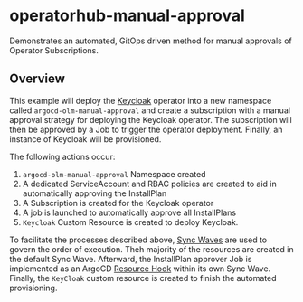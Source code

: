 operatorhub-manual-approval
===========================

Demonstrates an automated, GitOps driven method for manual approvals of Operator Subscriptions.

## Overview

This example will deploy the [Keycloak](https://www.keycloak.org/) operator into a new namespace called `argocd-olm-manual-approval` and create a subscription with a manual approval strategy for deploying the Keycloak operator. The subscription will then be approved by a Job to trigger the operator deployment. Finally, an instance of Keycloak will be provisioned.

The following actions occur:

1. `argocd-olm-manual-approval` Namespace created
2. A dedicated ServiceAccount and RBAC policies are created to aid in automatically approving the InstallPlan
3. A Subscription is created for the Keycloak operator
4. A job is launched to automatically approve all InstallPlans
5. `Keycloak` Custom Resource is created to deploy Keycloak. 

To facilitate the processes described above, [Sync Waves](https://argoproj.github.io/argo-cd/user-guide/sync-waves/) are used to govern the order of execution. Theh majority of the resources are created in the default Sync Wave. Afterward, the InstallPlan approver Job is implemented as an ArgoCD [Resource Hook](https://argoproj.github.io/argo-cd/user-guide/resource_hooks/) within its own Sync Wave. Finally, the `KeyCloak` custom resource is created to finish the automated provisioning. 
